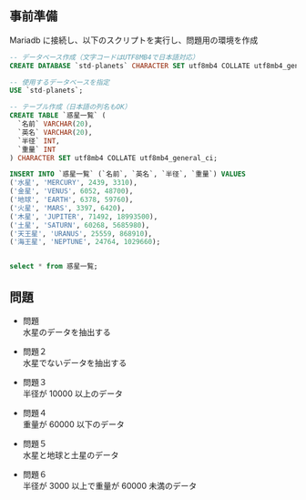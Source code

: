 ## 事前準備

Mariadb に接続し、以下のスクリプトを実行し、問題用の環境を作成

```sql
-- データベース作成（文字コードはUTF8MB4で日本語対応）
CREATE DATABASE `std-planets` CHARACTER SET utf8mb4 COLLATE utf8mb4_general_ci;

-- 使用するデータベースを指定
USE `std-planets`;

-- テーブル作成（日本語の列名もOK）
CREATE TABLE `惑星一覧` (
  `名前` VARCHAR(20),
  `英名` VARCHAR(20),
  `半径` INT,
  `重量` INT
) CHARACTER SET utf8mb4 COLLATE utf8mb4_general_ci;

INSERT INTO `惑星一覧` (`名前`, `英名`, `半径`, `重量`) VALUES
('水星', 'MERCURY', 2439, 3310),
('金星', 'VENUS', 6052, 48700),
('地球', 'EARTH', 6378, 59760),
('火星', 'MARS', 3397, 6420),
('木星', 'JUPITER', 71492, 18993500),
('土星', 'SATURN', 60268, 5685980),
('天王星', 'URANUS', 25559, 868910),
('海王星', 'NEPTUNE', 24764, 1029660);


select * from 惑星一覧;
```

## 問題

- 問題  
  水星のデータを抽出する

- 問題２  
  水星でないデータを抽出する

- 問題３  
  半径が 10000 以上のデータ

- 問題４  
  重量が 60000 以下のデータ

- 問題５  
  水星と地球と土星のデータ

- 問題６  
  半径が 3000 以上で重量が 60000 未満のデータ
